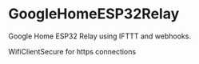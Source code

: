 # GoogleHomeESP32Relay
Google Home ESP32 Relay using IFTTT and webhooks. 


WifiClientSecure for https connections
